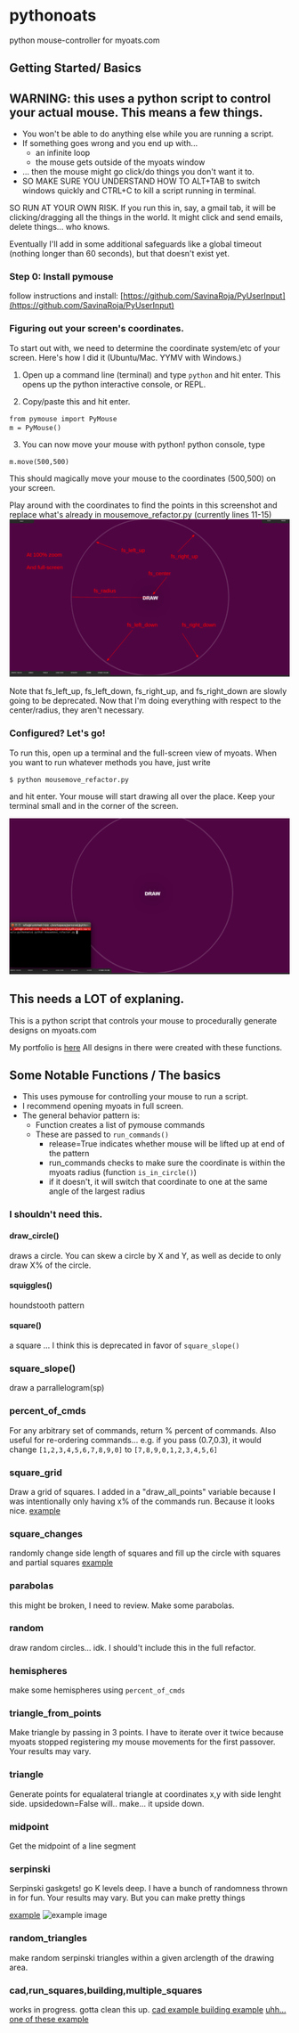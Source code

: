 # pythonoats
python mouse-controller for myoats.com 

## Getting Started/ Basics

## WARNING:  this uses a python script to control your actual mouse. This means a few things.
- You won't be able to do anything else while you are running a script.
- If something goes wrong and you end up with...
  - an infinite loop
  - the mouse gets outside of the myoats window
- ... then the mouse might go click/do things you don't want it to.
- SO MAKE SURE YOU UNDERSTAND HOW TO ALT+TAB to switch windows quickly and CTRL+C to kill a script running in terminal. 

SO RUN AT YOUR OWN RISK. If you run this in, say, a gmail tab, it will be clicking/dragging all the things in the world. It might click and send emails, delete things... who knows. 

Eventually I'll add in some additional safeguards like a global timeout (nothing longer than 60 seconds), but that doesn't exist yet. 

### Step 0:  Install pymouse
follow instructions and install: 
[https://github.com/SavinaRoja/PyUserInput](https://github.com/SavinaRoja/PyUserInput)

### Figuring out your screen's coordinates.
To start out with, we need to determine the coordinate system/etc of your
screen. Here's how I did it (Ubuntu/Mac. YYMV with Windows.) 

1) Open up a command line (terminal) and type `python` and hit enter.
This opens up the python interactive console, or REPL.

2) Copy/paste this and hit enter. 
```
from pymouse import PyMouse
m = PyMouse()
```

3) You can now move your mouse with python! python console, type
```
m.move(500,500)
```
This should magically move your mouse to the coordinates (500,500) on your
screen. 

Play around with the coordinates to find the points in this screenshot and
replace what's already in mousemove_refactor.py (currently lines 11-15)
![locations](./fs_coordinates.png)

Note that fs_left_up, fs_left_down, fs_right_up, and fs_right_down are slowly
going to be deprecated. Now that I'm doing everything with respect to the
center/radius, they aren't necessary. 

### Configured? Let's go! 

To run this, open up a terminal and the full-screen view of myoats.
When you want to run whatever methods you have, just write
```
$ python mousemove_refactor.py
```
and hit enter. Your mouse will start drawing all over the place.
Keep your terminal small and in the corner of the screen. 

![running](./running_example.png)


## This needs a LOT of explaning.

This is a python script that controls your mouse to procedurally generate
designs on myoats.com 

My portfolio is [here](http://www.myoats.com/users/Purejenius/designs)
All designs in there were created with these functions. 


## Some Notable Functions / The basics

- This uses pymouse for controlling your mouse to run a script. 
- I recommend opening myoats in full screen. 
- The general behavior pattern is:
    - Function creates a list of pymouse commands
    - These are passed to `run_commands()` 
        - release=True indicates whether mouse will be lifted up at end of the
        pattern
        - run_commands checks to make sure the coordinate is within the myoats
        radius (function `is_in_circle()`)
        - if it doesn't, it will switch that coordinate to one at the same angle of the largest radius


### I shouldn't need this.

#### draw_circle()
draws a circle. You can skew a circle by X and Y, as well as decide to only draw
X% of the circle. 

#### squiggles()
houndstooth pattern

#### square()
a square ... I think this is deprecated in favor of `square_slope()`

### square_slope()
draw a parrallelogram(sp)

### percent_of_cmds

For any arbitrary set of commands, return % percent of commands. 
Also useful for re-ordering commands... 
e.g. if you pass (0.7,0.3), it would change
`[1,2,3,4,5,6,7,8,9,0]` to `[7,8,9,0,1,2,3,4,5,6]`

### square_grid

Draw a grid of squares. I added in a "draw_all_points" variable because I was 
intentionally only having x% of the commands run. Because it looks nice. 
[example](http://www.myoats.com/comments.aspx?p=0&wd=531711)

### square_changes

randomly change side length of squares and fill up the circle with 
squares and partial squares
[example](http://www.myoats.com/comments.aspx?p=0&wd=531711)

### parabolas

this might be broken, I need to review.  Make some parabolas. 

### random 

draw random circles... idk. I should't include this in the full refactor. 

### hemispheres

make some hemispheres using `percent_of_cmds`

### triangle_from_points

Make triangle by passing in 3 points. I have to iterate over it twice
because myoats stopped registering my mouse movements for the first passover.
Your results may vary.

### triangle

Generate points for equalateral triangle at coordinates x,y with side lenght
side. upsidedown=False will.. make... it upside down. 

### midpoint

Get the midpoint of a line segment

### serpinski 

Serpinski gaskgets! go K levels deep. 
I have a bunch of randomness thrown in for fun. Your results may vary. 
But you can make pretty things

[example](http://www.myoats.com/comments.aspx?p=0&wd=531589)
![example image](http://www.myoats.com/GetPicture.aspx?d=531589&s=2&r=636095386067455764)

### random_triangles

make random serpinski triangles within a given arclength of the drawing area. 


### cad,run_squares,building,multiple_squares

works in progress. gotta clean this up. 
[ cad example ](http://www.myoats.com/comments.aspx?p=0&wd=531913)
[building example](http://www.myoats.com/comments.aspx?p=0&wd=531906)
[ uhh... one of these example ](http://www.myoats.com/comments.aspx?p=0&wd=531911)

